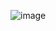 ![image](https://github.com/kulhara-ankit/project-showcase-reactjs/assets/146313680/fbe25426-9868-43d6-b21e-6c4ed9359684)
